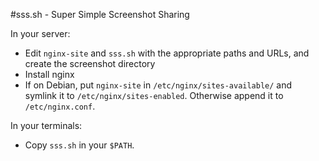 #sss.sh - Super Simple Screenshot Sharing

In your server:
- Edit `nginx-site` and `sss.sh` with the appropriate paths and URLs, and
  create the screenshot directory
- Install nginx
- If on Debian, put `nginx-site` in `/etc/nginx/sites-available/` and symlink
  it to `/etc/nginx/sites-enabled`. Otherwise append it to `/etc/nginx.conf`. 

In your terminals:
- Copy `sss.sh` in your `$PATH`.
